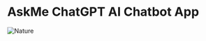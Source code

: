 # AskMe ChatGPT AI Chatbot App
<img src="https://github.com/RushCooder/Task-Management-Mobile-App-UI/blob/master/Task%20Management%20Flutter%20Mobile%20App.jpg" alt="Nature">

